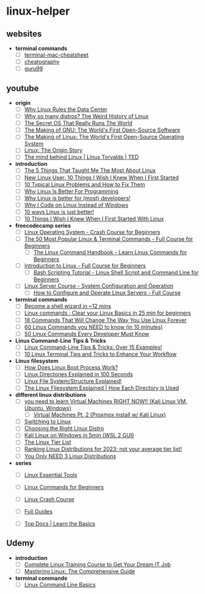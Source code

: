 # linux-helper

## websites
- **terminal commands**
  - [ ] [terminal-mac-cheatsheet](https://github.com/0nn0/terminal-mac-cheatsheet)
  - [ ] [cheatography](https://cheatography.com/davechild/cheat-sheets/linux-command-line/)
  - [ ] [guru99](https://www.guru99.com/linux-commands-cheat-sheet.html)

## youtube
- **origin**
  - [ ] [Why Linux Rules the Data Center](https://www.youtube.com/watch?v=xDLBpe5gbUg)
  - [ ] [Why so many distros? The Weird History of Linux](https://www.youtube.com/watch?v=ShcR4Zfc6Dw)
  - [ ] [The Secret OS That Really Runs The World](https://www.youtube.com/watch?v=5Ll0G5yKJK0)
  - [ ] [The Making of GNU: The World's First Open-Source Software](https://www.youtube.com/watch?v=sQDvkd2wtxU)
  - [ ] [The Making of Linux: The World's First Open-Source Operating System](https://www.youtube.com/watch?v=E0Q9KnYSVLc)
  - [ ] [Linux: The Origin Story](https://www.youtube.com/watch?v=s7u7jBwIocU)
  - [ ] [The mind behind Linux | Linus Torvalds | TED](https://www.youtube.com/watch?v=o8NPllzkFhE)
- **introduction**
  - [ ] [The 5 Things That Taught Me The Most About Linux](https://www.youtube.com/watch?v=bdr_RvmOpkQ)
  - [ ] [New Linux User: 10 Things I Wish I Knew When I First Started](https://www.youtube.com/watch?v=HIJ6LixbcAY)
  - [ ] [10 Typical Linux Problems and How to Fix Them](https://www.youtube.com/watch?v=xsdFNpThetE)
  - [ ] [Why Linux Is Better For Programming](https://www.youtube.com/watch?v=otDOHt_Jges)
  - [ ] [Why Linux is better for (most) developers!](https://www.youtube.com/watch?v=E_C3pgc1Iho)
  - [ ] [Why I Code on Linux Instead of Windows](https://www.youtube.com/watch?v=HrYtwz0Xe2Q)
  - [ ] [10 ways Linux is just better!](https://www.youtube.com/watch?v=mAFMJ1LnQu8)
  - [ ] [10 Things I Wish I Knew When I First Started With Linux](https://www.youtube.com/watch?v=HIJ6LixbcAY)
- **freecodecamp series**
  - [ ] [Linux Operating System - Crash Course for Beginners](https://www.youtube.com/watch?v=ROjZy1WbCIA)
  - [ ] [The 50 Most Popular Linux & Terminal Commands - Full Course for Beginners](https://www.youtube.com/watch?v=ZtqBQ68cfJc)
    - [ ] [The Linux Command Handbook - Learn Linux Commands for Beginners](https://freecodecamp.org/news/the-linux-commands-handbook/)
  - [ ] [Introduction to Linux - Full Course for Beginners](https://www.youtube.com/watch?v=sWbUDq4S6Y8)
    - [ ] [Bash Scripting Tutorial - Linux Shell Script and Command Line for Beginners](https://www.freecodecamp.org/news/bash-scripting-tutorial-linux-shell-script-and-command-line-for-beginners/)
  - [ ] [Linux Server Course - System Configuration and Operation](https://www.youtube.com/watch?v=WMy3OzvBWc0)
    - [ ] [How to Configure and Operate Linux Servers - Full Course](https://www.freecodecamp.org/news/linux-server-course-system-configuration-and-operation/)
   
- **terminal commands**
  - [ ] [Become a shell wizard in ~12 mins](https://www.youtube.com/watch?v=IYZDIhfAUM0)
  - [ ] [Linux commands : Clear your Linux Basics in 25 min for beginners](https://www.youtube.com/watch?v=BGjTboXjH28)
  - [ ] [18 Commands That Will Change The Way You Use Linux Forever](https://www.youtube.com/watch?v=AVXYq8aL47Q)
  - [ ] [60 Linux Commands you NEED to know (in 10 minutes)](https://www.youtube.com/watch?v=gd7BXuUQ91w)
  - [ ] [50 Linux Commands Every Developer Must Know](https://www.youtube.com/watch?v=l32UR9DcjLg)

- **Linux Command-Line Tips & Tricks**
  - [ ] [Linux Command-Line Tips & Tricks: Over 15 Examples!](https://www.youtube.com/watch?v=NsK7OPlK94U)
  - [ ] [10 Linux Terminal Tips and Tricks to Enhance Your Workflow](https://www.youtube.com/watch?v=nkvW0-bVXPc)

- **Linux filesystem**
  - [ ] [How Does Linux Boot Process Work?](https://www.youtube.com/watch?v=XpFsMB6FoOs)
  - [ ] [Linux Directories Explained in 100 Seconds](https://www.youtube.com/watch?v=42iQKuQodW4)
  - [ ] [Linux File System/Structure Explained!](https://www.youtube.com/watch?v=HbgzrKJvDRw)
  - [ ] [The Linux Filesystem Explained | How Each Directory is Used](https://www.youtube.com/watch?v=P0QZnAnsQ4c)

- **different linux distributions**
  - [ ] [you need to learn Virtual Machines RIGHT NOW!! (Kali Linux VM, Ubuntu, Windows)](https://www.youtube.com/watch?v=wX75Z-4MEoM)
  	- [ ] [Virtual Machines Pt. 2 (Proxmox install w/ Kali Linux)](https://www.youtube.com/watch?v=_u8qTN3cCnQ)
  - [ ] [Switching to Linux](https://www.youtube.com/watch?v=tB_oSFLQXVo)
  - [ ] [Choosing the Right Linux Distro](https://www.youtube.com/watch?v=dL05DoJ0qsQ)
  - [ ] [Kali Linux on Windows in 5min (WSL 2 GUI)](https://www.youtube.com/watch?v=AfVH54edAHU)
  - [ ] [The Linux Tier List](https://www.youtube.com/watch?v=KyADkmRVe0U)
  - [ ] [Ranking Linux Distributions for 2023: not your average tier list!](https://www.youtube.com/watch?v=d7-EhGIeGUs)
  - [ ] [You Only NEED 3 Linux Distributions](https://www.youtube.com/watch?v=t9e3NvTnCOA)

- **series**
  - [ ] [Linux Essential Tools](https://www.youtube.com/playlist?list=PLpwHBRQVCyJP8Ta47vIgvG1rilqsU8_Pm)
  - [ ] [Linux Commands for Beginners](https://www.youtube.com/playlist?list=PLT98CRl2KxKHaKA9-4_I38sLzK134p4GJ)
  - [ ] [Linux Crash Course](https://www.youtube.com/playlist?list=PLT98CRl2KxKHKd_tH3ssq0HPrThx2hESW)
  - [ ] [Full Guides](https://www.youtube.com/playlist?list=PLT98CRl2KxKFfumnJiR8FxBsbJepGgMoN)
  - [ ] [Top Docs | Learn the Basics](https://www.youtube.com/playlist?list=PLTnRtjQN5iebLpaJpCuuzVqXyPI_h5x_t)
  




## Udemy
- **introduction**
  - [ ] [Complete Linux Training Course to Get Your Dream IT Job](https://www.udemy.com/course/complete-linux-training-course-to-get-your-dream-it-job/?couponCode=LETSLEARNNOWPP)
  - [ ] [Mastering Linux: The Comprehensive Guide](https://www.udemy.com/course/mastering-linux/?couponCode=LETSLEARNNOWPP)
- **terminal commands**
  - [ ] [Linux Command Line Basics](https://www.udemy.com/course/linux-command-line-volume1)
